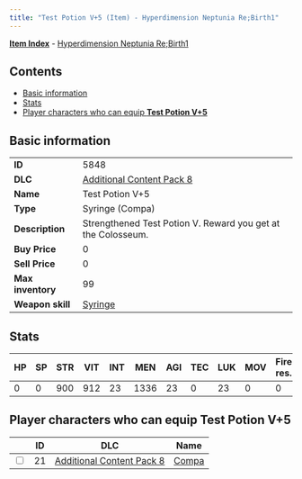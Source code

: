 ```yaml
---
title: "Test Potion V+5 (Item) - Hyperdimension Neptunia Re;Birth1"
---
```


[**Item Index**](/neptunia/rb1/item/index.html) - [Hyperdimension Neptunia Re;Birth1](/neptunia/rb1)

## Contents

- [Basic information](#basic-information)
- [Stats](#stats)
- [Player characters who can equip **Test Potion V+5**](#player-characters-who-can-equip-test-potion-v-5)

## Basic information

|   |   |
| -- | -- |
| **ID** | 5848 |
| **DLC** | [Additional Content Pack 8](/neptunia/rb1/dlc/17-pack8.html) |
| **Name** | Test Potion V+5 |
| **Type** | Syringe (Compa) |
| **Description** | Strengthened Test Potion V. Reward you get at the Colosseum. |
| **Buy Price** | 0 |
| **Sell Price** | 0 |
| **Max inventory** | 99 |
| **Weapon skill** | [Syringe](/neptunia/rb1/skill/17-3101-syringe.html) |


## Stats

| HP | SP | STR | VIT | INT | MEN | AGI | TEC | LUK | MOV | Fire res. | Ice res. | Wind res. | Lightning res. |
| -- | -- | --- | --- | --- | --- | --- | --- | --- | --- | --------- | -------- | --------- | -------------- |
| 0 | 0 | 900 | 912 | 23 | 1336 | 23 | 0 | 23 | 0 | 0 | 0 | 0 | 0 |


## Player characters who can equip **Test Potion V+5**

|    | ID | DLC | Name |
| -- | -- | --- | ---- |
| <input type="checkbox" id="rb1-player-17-21" class="trackbox" /> | 21 | [Additional Content Pack 8](/neptunia/rb1/dlc/17-pack8.html) | [Compa](/neptunia/rb1/player/17-21-compa.html) |
